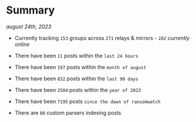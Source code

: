 
# Summary
_august 24th, 2023_

- Currently tracking `153` groups across `271` relays & mirrors - _`102` currently online_

- There have been `11` posts within the `last 24 hours`

- There have been `197` posts within the `month of august`

- There have been `832` posts within the `last 90 days`

- There have been `2504` posts within the `year of 2023`

- There have been `7195` posts `since the dawn of ransomwatch`

- There are `80` custom parsers indexing posts
